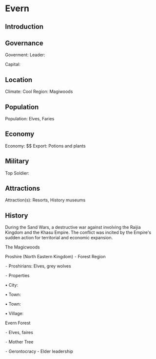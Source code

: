 # Evern

## Introduction

## Governance
Goverment: 
Leader:

Capital:

## Location
Climate: Cool
Region: Magiwoods

## Population
Population: Elves, Faries

## Economy
Economy: $$
Export: Potions and plants

## Military
Top Soldier:

## Attractions
Attraction(s): Resorts, History museums

## History
During the Sand Wars, a destructive war against involving the Raijia Kingdom and the Khasu Empire. The conflict was incited by the Empire's sudden action for territorial and economic expansion.

The Magicwoods

Proshire (North Eastern Kingdom)
⁃ Forest Region

⁃ Proshirians: Elves, grey wolves

⁃ Properties

• City:

• Town:

• Town:

• Village:

Evern Forest

⁃ Elves, faires

⁃ Mother Tree

⁃ Gerontocracy - Elder leadership